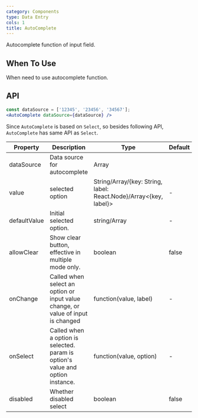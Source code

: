 ```yaml
---
category: Components
type: Data Entry
cols: 1
title: AutoComplete
---
```


Autocomplete function of input field.

## When To Use

When need to use autocomplete function.

## API

```jsx
const dataSource = ['12345', '23456', '34567'];
<AutoComplete dataSource={dataSource} />
```
Since `AutoComplete` is based on `Select`, so besides following API, `AutoComplete` has same API as `Select`.

| Property           | Description                             |  Type | Default |
|----------------|----------------------------------|------------|--------|
| dataSource          | Data source for autocomplete | Array     |      |
| value    | selected option | String/Array<String>/{key: String, label: React.Node}/Array<{key, label}>   |  -  |
| defaultValue | Initial selected option. | string/Array<String>   |  -  |
| allowClear   | Show clear button, effective in multiple mode only. | boolean | false |
| onChange | Called when select an option or input value change, or value of input is changed | function(value, label) | - |
| onSelect | Called when a option is selected. param is option's value and option instance. | function(value, option) | -   |
| disabled | Whether disabled select | boolean | false |
